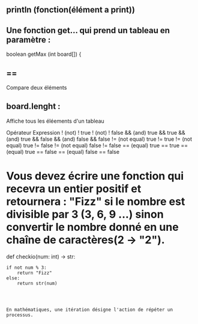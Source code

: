<h2>println (fonction(élément a print))


<h2>Une fonction get... qui prend un tableau en paramètre :
</h2>
boolean getMax (int board[]) {

<h2> ==</h2>
Compare deux éléments

<h2>board.lenght :</h2>
Affiche tous les éléements d'un tableau


Opérateur	              Expression
! (not)	                ! true
! (not)	                ! false
&& (and)	            true && true
&& (and)	            true && false
&& (and)	            false && false
!= (not equal)	        true != true
!= (not equal)      	true != false
!= (not equal)	        false != false
== (equal)	true == true
== (equal)	true == false
== (equal)	false == false



# Vous devez écrire une fonction qui recevra un entier positif et retournera : "Fizz" si le nombre est divisible par 3 (3, 6, 9 ...) sinon convertir le nombre donné en une chaîne de caractères(2 -> "2").

def checkio(num: int) -> str: 

    if not num % 3:
        return "Fizz"
    else:
        return str(num)




    En mathématiques, une itération désigne l'action de répéter un processus.